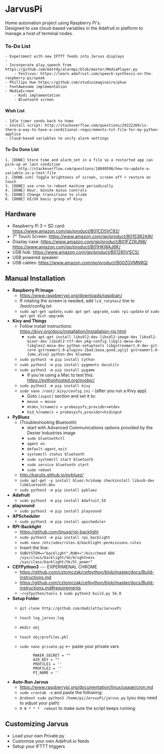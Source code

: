 # JarvusPi

Home automation project using Raspberry Pi's.  
Designed to use cloud-based variables in the Adafruit.io platform to manage a host of terminal nodes.

### To-Do List
    - Experiment with new IFTTT feeds into Jarvus displays
    - 
    - Incorperate play_speech from https://github.com/mattdy/alarmpi/blob/master/MediaPlayer.py 
        - Festivus: https://learn.adafruit.com/speech-synthesis-on-the-raspberry-pi/speak
    - Phillips Hue https://github.com/studioimaginaire/phue
    - FontAwesome implementation
    - MediaScreen
        - Kodi implementation
        - Bluetooth screen
    
#### Wish List
    - Idle timer sends back to home
    - Install script: http://stackoverflow.com/questions/29222269/is-there-a-way-to-have-a-conditional-requirements-txt-file-for-my-python-applica
    - Cloud-based variables to unify alarm settings
    
#### To-Do Done List
    1. [DONE] Store time and alarm_set in a file so a restarted app can pick-up at last condition
        - http://stackoverflow.com/questions/18040596/how-to-update-a-variable-in-a-text-file
    2. [DONE-ish] Toggle brightness of screen, screen off + restore on touch
    3. [DONE] use cron to reboot machine periodically
    4. [DONE] Hour, minute minus controls
    5. [DONE] Change transitions to slide
    6. [DONE] UI/UX basic grasp of Kivy 

## Hardware

- Raspberry Pi 3 + SD card: https://www.amazon.com/gp/product/B01CD5VC92/
- 7" Touch Screen: https://www.amazon.com/gp/product/B0153R2A9I/
- Display case: https://www.amazon.com/gp/product/B01FZ2RJN8/
                https://www.amazon.com/gp/product/B01HKWAJ6K/
- USB hub: https://www.amazon.com/gp/product/B01285VSCS/
- USB powered speaker: 
- USB cables: https://www.amazon.com/gp/product/B00ZGVMNRQ/


## Manual Installation

- **Raspberry Pi Image**
    - https://www.raspberrypi.org/downloads/raspbian/
    - If rotating the screen is needed, add `lcd_rotate=2` line to /boot/config.txt
    - `sudo apt-get update`, `sudo apt-get upgrade`, `sudo rpi-update` or `sudo apt-get dist-upgrade`
- **Kivy and Things**
    - Follow install instructions: https://kivy.org/docs/installation/installation-rpi.html
        - `sudo apt-get install libsdl2-dev libsdl2-image-dev libsdl2-mixer-dev libsdl2-ttf-dev pkg-config libgl1-mesa-dev libgles2-mesa-dev python-setuptools libgstreamer1.0-dev git-core gstreamer1.0-plugins-{bad,base,good,ugly} gstreamer1.0-{omx,alsa} python-dev blueman`
    - `sudo python3 -m pip install Cython`
    - `sudo python3 -m pip install pygments docutils`
    - `sudo python3 -m pip install pygame`
        - If you're using a Mac to test this: https://pythonhosted.org/pyobjc/
    - `sudo python3 -m pip install kivy`
    - `sudo nano /root/.kivy/config.ini` - (after you run a Kivy app)
        - Goto `[input]` section and set it to:
        - `mouse = mouse`
        - `mtdev_%(name)s = probesysfs,provider=mtdev`
        - `hid_%(name)s = probesysfs,provider=hidinput`
- **PyBluez**
    - (Troubleshooting Bluetooth)
        - start with Advanced Communications options provided by the Dexter Industries image
        - `sudo bluetoothctl`
        - `agent on`
        - `default-agent`, `exit`
        - `systemctl status bluetooth`
        - `sudo systemctl start bluetooth`
        - `sudo service bluetooth start`
        - `sudo reboot`
    - http://karulis.github.io/pybluez/
    - `sudo apt-get -y install bluez-hcidump checkinstall libusb-dev libbluetooth-dev`
    - `sudo python3 -m pip install pybluez`
- **Adafruit**
    - `sudo python3 -m pip install Adafruit_IO`
- **playsound**
    - `sudo python3 -m pip install playsound`
- **APScheduler**
    - `sudo python3 -m pip install apscheduler`
- **RPI-Backlight**
    - https://github.com/linusg/rpi-backlight
    - `sudo python3 -m pip install rpi_backlight`
    - `sudo nano /etc/udev/rules.d/backlight-permissions.rules`
    - Insert the line: 
    - `SUBSYSTEM=="backlight",RUN+="/bin/chmod 666 /sys/class/backlight/%k/brightness /sys/class/backlight/%k/bl_power"`
- **CEFPython3**  --- EXPERIMENAL CHROME 
    - https://github.com/cztomczak/cefpython/blob/master/docs/Build-instructions.md
    - https://github.com/cztomczak/cefpython/blob/master/docs/Build-instructions.md#requirements
    - `~/cefpython/tools $ sudo python3 build.py 56.0`
- **Setup Folder**
    - `git clone http://github.com/dadiletta/JarvusPi`
    - `touch log_jarvus.log`
    - `mkdir obj`
    - `touch obj/profiles.pkl`
    - `sudo nano private.py`  <-- paste your private vars
        
                MAKER_SECRET = ""
                AIO_KEY = ""
                PROFILE1 = ''
                PROFILE2 = ''
                PI_NAME = ''

- **Auto-Run Jarvus**
    - https://www.raspberrypi.org/documentation/linux/usage/cron.md
    - `sudo crontab -e` and paste the following:
    - `@reboot sudo python3 /home/pi/JarvusPi/jarvus.py` (you may need to adjust your path)
    - `0 0 * * *  reboot` to make sure the script keeps running

## Customizing Jarvus

   - Load your own Private.py
   - Customize your own Adafruit.io feeds
   - Setup your IFTTT triggers